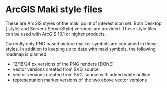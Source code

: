 # ArcGIS Maki style files

These are ArcGIS styles of the maki point of interest icon set.  Both Desktop (.style) and Server (.ServerStyle) versions are provided.  These style files can be used with ArcGIS 10.1 or higher products.

Currently only PNG based picture marker symbols are contained in these styles.  In addition to keeping up to date with maki symbols, the following roadmap is planned:

- 12/18/24 px versions of the PNG renders [DONE]
- vector versions created from SVG source
- vector versions created from SVG source with added white outline
- representation marker versions of the two above vector versions
